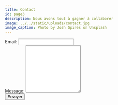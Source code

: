 ```yaml
---
title: Contact
id: page3
description: Nous avons tout à gagner à collaborer
image: ../../static/uploads/contact.jpg
image_caption: Photo by Josh Spires on Unsplash
---
```


<form
    action="https://formspree.io/f/mzbkqdak"
    method="POST"
    class="text-gray-900 dark:text-gray-100 w-96 mx-auto text-center py-16"
>
    <div class="mb-6">
        <label class="block w-full mb-1">
            Email:
        </label>
        <input
            type="text"
            id="reply_to"
            name="_replyto"
            class="w-full border"
            required
        />
    </div>
    <div class="mb-4">
        <label class="block w-full mb-1">
            Message:
        </label>
        <textarea
            id="reply_to"
            name="message"
            rows="10"
            class="w-full border"
            required
        ></textarea>
    </div>
    <button type="submit" class="font-bold">Envoyer</button>
</form>